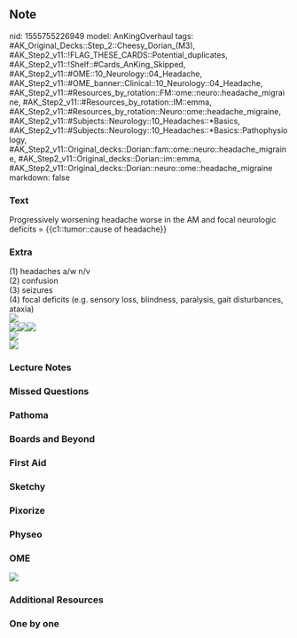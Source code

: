 ## Note
nid: 1555755226949
model: AnKingOverhaul
tags: #AK_Original_Decks::Step_2::Cheesy_Dorian_(M3), #AK_Step2_v11::!FLAG_THESE_CARDS::Potential_duplicates, #AK_Step2_v11::!Shelf::#Cards_AnKing_Skipped, #AK_Step2_v11::#OME::10_Neurology::04_Headache, #AK_Step2_v11::#OME_banner::Clinical::10_Neurology::04_Headache, #AK_Step2_v11::#Resources_by_rotation::FM::ome::neuro::headache_migraine, #AK_Step2_v11::#Resources_by_rotation::IM::emma, #AK_Step2_v11::#Resources_by_rotation::Neuro::ome::headache_migraine, #AK_Step2_v11::#Subjects::Neurology::10_Headaches::*Basics, #AK_Step2_v11::#Subjects::Neurology::10_Headaches::*Basics::Pathophysiology, #AK_Step2_v11::Original_decks::Dorian::fam::ome::neuro::headache_migraine, #AK_Step2_v11::Original_decks::Dorian::im::emma, #AK_Step2_v11::Original_decks::Dorian::neuro::ome::headache_migraine
markdown: false

### Text
Progressively worsening headache worse in the AM and focal neurologic deficits = {{c1::tumor::cause of headache}}

### Extra
<div>
  <div>
    <div>
      <div>
        <div>
          (1) headaches a/w n/v
        </div>
        <div>
          (2) confusion
        </div>(3) seizures
        <div>
          (4) focal deficits (e.g. sensory loss, blindness,
          paralysis, gait disturbances, ataxia)
        </div>
      </div><img src="paste-709614496645121.jpg">
      <div>
        <img src=
        "Screen%20Shot%202018-01-30%20at%202.31.37%20PM.jpg"><img src="Screen%20Shot%202018-01-30%20at%202.31.44%20PM.jpg"><img src="Screen%20Shot%202018-01-30%20at%202.32.01%20PM.jpg">
        <div><img src=
        "Screen%20Shot%202018-01-30%20at%202.32.12%20PM.jpg"></div>
      </div>
    </div>
  </div>
  <div>
    <i><img src="paste-4494631735656449.jpg"></i>
  </div>
</div>

### Lecture Notes


### Missed Questions


### Pathoma


### Boards and Beyond


### First Aid


### Sketchy


### Pixorize


### Physeo


### OME
<div class="ome-widget">
  <a href=
  "https://onlinemeded.org/spa/neurology/headache/acquire?ref=anki">
  <img src="_OME_AnkiFlashcards_Lesson_5.png"></a>
</div>

### Additional Resources


### One by one

